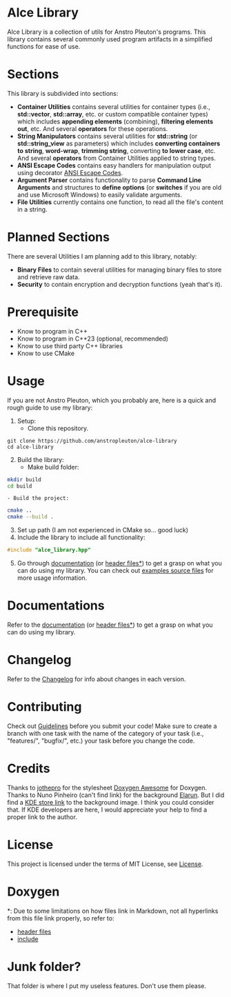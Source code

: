 # Alce Library
Alce Library is a collection of utils for Anstro Pleuton's programs. This library contains several commonly used program artifacts in a simplified functions for ease of use.

# Sections
This library is subdivided into sections:
- **Container Utilities** contains several utilities for container types (i.e., **std::vector**, **std::array**, etc. or custom compatible container types) which includes **appending elements** (combining), **filtering elements out**, etc. And several **operators** for these operations.
- **String Manipulators** contains several utilities for **std::string** (or **std::string_view** as parameters) which includes **converting containers to string**, **word-wrap**, **trimming string**, converting **to lower case**, etc. And several **operators** from Container Utilities applied to string types.
- **ANSI Escape Codes** contains easy handlers for manipulation output using decorator [ANSI Escape Codes](https://en.wikipedia.org/wiki/ANSI_escape_code).
- **Argument Parser** contains functionality to parse **Command Line Arguments** and structures to **define options** (or **switches** if you are old and use Microsoft Windows) to easily validate arguments.
- **File Utilities** currently contains one function, to read all the file's content in a string.

# Planned Sections
There are several Utilities I am planning add to this library, notably:
- **Binary Files** to contain several utilities for managing binary files to store and retrieve raw data.
- **Security** to contain encryption and decryption functions (yeah that's it).

# Prerequisite
- Know to program in C++
- Know to program in C++23 (optional, recommended)
- Know to use third party C++ libraries
- Know to use CMake

# Usage
If you are not Anstro Pleuton, which you probably are, here is a quick and rough guide to use my library:

 1. Setup:
    - Clone this repository.
```
git clone https://github.com/anstropleuton/alce-library
cd alce-library
```
 2. Build the library:
    - Make build folder:
```bash
mkdir build
cd build
```
    - Build the project:
```bash
cmake ..
cmake --build .
```
 3. Set up path (I am not experienced in CMake so... good luck)
 4. Include the library to include all functionality:
```cpp
#include "alce_library.hpp"
```
 5. Go through [documentation](https://anstropleuton.github.io/alce-library) (or [header files](include/alce_library.hpp)[*](#Doxygen)) to get a grasp on what you can do using my library. You can check out [examples source files](examples/) for more usage information.

# Documentations
Refer to the [documentation](https://anstropleuton.github.io/alce-library) (or [header files](include/alce_library.hpp)[*](#Doxygen)) to get a grasp on what you can do using my library.

# Changelog
Refer to the [Changelog](Changelog.md) for info about changes in each version.

# Contributing
Check out [Guidelines](Guidelines.md) before you submit your code! Make sure to create a branch with one task with the name of the category of your task (i.e., "features/", "bugfix/", etc.) your task before you change the code.

# Credits
Thanks to [jothepro](https://github.com/jothepro) for the stylesheet [Doxygen Awesome](https://github.com/jothepro/doxygen-awesome-css) for Doxygen.
Thanks to Nuno Pinheiro (can't find link) for the background [Elarun](background.png). But I did find a [KDE store link](https://store.kde.org/p/1162360/) to the background image. I think you could consider that. If KDE developers are here, I would appreciate your help to find a proper link to the author.

# License
This project is licensed under the terms of MIT License, see [License](License.md).

# Doxygen
\*: Due to some limitations on how files link in Markdown, not all hyperlinks from this file link properly, so refer to:
- [header files](https://anstropleuton.github.io/alce-library/alce__library_8hpp_source.html)
- [include](https://anstropleuton.github.io/alce-library/dir_d44c64559bbebec7f509842c48db8b23.html)

# Junk folder?
That folder is where I put my useless features. Don't use them please.

